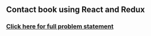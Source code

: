 ## Contact book using React and Redux
### [Click here for full problem statement](https://www.naukri.com/code360/web-development/contact-book_10237904)